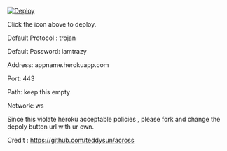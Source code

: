 [![Deploy](https://www.herokucdn.com/deploy/button.png)](https://dashboard.heroku.com/new?template=https://github.com/inukaasith/trojan-ws-heroku)

Click the icon above to deploy.

Default Protocol : trojan

Default Password: iamtrazy

Address: appname.herokuapp.com

Port: 443

Path: keep this empty

Network: ws


Since this violate heroku acceptable policies , please fork and change the depoly button url with ur own.


Credit : https://github.com/teddysun/across
